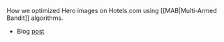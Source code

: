 How we optimized Hero images on Hotels.com using [[MAB|Multi-Armed Bandit]] algorithms.

- Blog [post](https://medium.com/expedia-group-tech/how-we-optimized-hero-images-on-hotels-com-using-multi-armed-bandit-algorithms-4503c2c32eae)